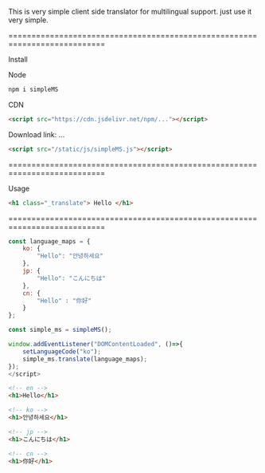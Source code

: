 This is very simple client side translator for multilingual support.
just use it very simple.

===========================================================================

Install

Node
```bash
npm i simpleMS
```

CDN
```html
<script src="https://cdn.jsdelivr.net/npm/..."></script>
```

Download
link: ...
```html
<script src="/static/js/simpleMS.js"></script>
```

===========================================================================

Usage
```html
<h1 class="_translate"> Hello </h1>
```

===========================================================================
```js
const language_maps = {
	ko: {
		"Hello": "안녕하세요"
	},
	jp: { 
		"Hello": "こんにちは" 
	},
	cn: { 
		"Hello" : "你好" 
	}
};

const simple_ms = simpleMS();

window.addEventListener("DOMContentLoaded", ()=>{
	setLanguageCode("ko");
	simple_ms.translate(language_maps);
});
</script>
```

```html
<!-- en -->
<h1>Hello</h1>
```

```html
<!-- ko -->
<h1>안녕하세요</h1>
```

```html
<!-- jp -->
<h1>こんにちは</h1>
```

```html
<!-- cn -->
<h1>你好</h1>
```
